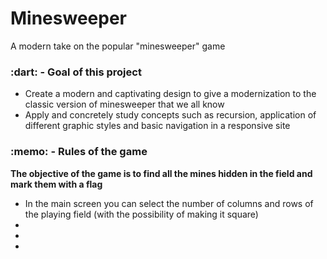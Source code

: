 <h1>Minesweeper</h1>

<div>A modern take on the popular "minesweeper" game</div>

<h3>:dart: - Goal of this project</h3>
<ul>
    <li>Create a modern and captivating design to give a modernization to the classic version of minesweeper that we all know</li>
    <li>Apply and concretely study concepts such as recursion, application of different graphic styles and basic navigation in a responsive site</li>
</ul>

<h3>:memo: - Rules of the game</h3>
<strong>The objective of the game is to find all the mines hidden in the field and mark them with a flag</strong>

<ul>
    <li>In the main screen you can select the number of columns and rows of the playing field (with the possibility of making it square)</li>
    <li></li>
    <li></li>
    <li></li>
</ul>